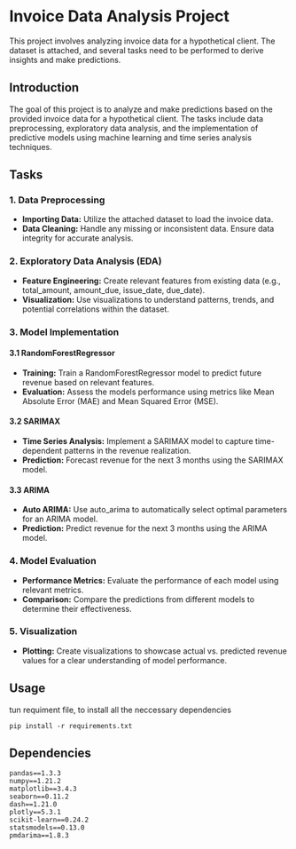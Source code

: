 # Invoice Data Analysis Project

This project involves analyzing invoice data for a hypothetical client. The dataset is attached, and several tasks need to be performed to derive insights and make predictions.

## Introduction

The goal of this project is to analyze and make predictions based on the provided invoice data for a hypothetical client. The tasks include data preprocessing, exploratory data analysis, and the implementation of predictive models using machine learning and time series analysis techniques.

## Tasks

### 1. Data Preprocessing

- **Importing Data:** Utilize the attached dataset to load the invoice data.
- **Data Cleaning:** Handle any missing or inconsistent data. Ensure data integrity for accurate analysis.

### 2. Exploratory Data Analysis (EDA)

- **Feature Engineering:** Create relevant features from existing data (e.g., total_amount, amount_due, issue_date, due_date).
- **Visualization:** Use visualizations to understand patterns, trends, and potential correlations within the dataset.

### 3. Model Implementation

#### 3.1 RandomForestRegressor

- **Training:** Train a RandomForestRegressor model to predict future revenue based on relevant features.
- **Evaluation:** Assess the models performance using metrics like Mean Absolute Error (MAE) and Mean Squared Error (MSE).

#### 3.2 SARIMAX

- **Time Series Analysis:** Implement a SARIMAX model to capture time-dependent patterns in the revenue realization.
- **Prediction:** Forecast revenue for the next 3 months using the SARIMAX model.

#### 3.3 ARIMA

- **Auto ARIMA:** Use auto_arima to automatically select optimal parameters for an ARIMA model.
- **Prediction:** Predict revenue for the next 3 months using the ARIMA model.

### 4. Model Evaluation

- **Performance Metrics:** Evaluate the performance of each model using relevant metrics.
- **Comparison:** Compare the predictions from different models to determine their effectiveness.

### 5. Visualization

- **Plotting:** Create visualizations to showcase actual vs. predicted revenue values for a clear understanding of model performance.

## Usage

tun requiment file, to install all the neccessary dependencies

`pip install -r requirements.txt`

## Dependencies

```
pandas==1.3.3
numpy==1.21.2
matplotlib==3.4.3
seaborn==0.11.2
dash==1.21.0
plotly==5.3.1
scikit-learn==0.24.2
statsmodels==0.13.0
pmdarima==1.8.3

```


